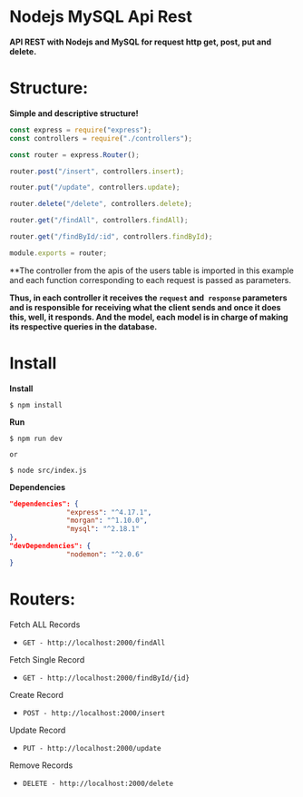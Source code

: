 # Nodejs MySQL Api Rest
**API REST with Nodejs and MySQL for request http get, post, put and delete.**

# Structure:

**Simple and descriptive structure!**

```javascript
const express = require("express");
const controllers = require("./controllers");

const router = express.Router();

router.post("/insert", controllers.insert);

router.put("/update", controllers.update);

router.delete("/delete", controllers.delete);

router.get("/findAll", controllers.findAll);

router.get("/findById/:id", controllers.findById);

module.exports = router;
```

**The controller from the apis of the users table is imported in this example and each function corresponding to each request is passed as parameters.

**Thus, in each controller it receives the `request` and` response` parameters and is responsible for receiving what the client sends and once it does this, well, it responds. And the model, each model is in charge of making its respective queries in the database.**

# Install

**Install**

```console
$ npm install
```

**Run**

```console
$ npm run dev

or

$ node src/index.js
```

**Dependencies**

```json
"dependencies": {
              "express": "^4.17.1",
              "morgan": "^1.10.0",
              "mysql": "^2.18.1"
},
"devDependencies": {
              "nodemon": "^2.0.6"
}
```

# Routers:

Fetch ALL Records

- `GET - http://localhost:2000/findAll`

Fetch Single Record

- `GET - http://localhost:2000/findById/{id}`

Create Record

- `POST - http://localhost:2000/insert`

Update Record

- `PUT - http://localhost:2000/update`

Remove Records

- `DELETE - http://localhost:2000/delete`
